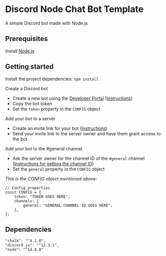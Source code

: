 # Discord Node Chat Bot Template

A simple Discord bot made with Node.js

## Prerequisites

Install [Node.js](https://nodejs.org/en/download/)

## Getting started

Install the project dependencies: `npm install`

Create a Discord bot
 - Create a new bot using the [Developer Portal](https://discordapp.com/developers/applications/) ([Instructions](https://discordjs.guide/preparations/setting-up-a-bot-application.html))
 - Copy the bot token
 - Set the `token` property in the `CONFIG` object

Add your bot to a server
 - Create an invite link for your bot ([Instructions](https://discordjs.guide/preparations/adding-your-bot-to-servers.html))
 - Send your invite link to the server owner and have them grant access to the bot

Add your bot to the #general channel
 - Ask the server owner for the channel ID of the `#general` channel ([Instructions for getting the channel ID](https://github.com/5andr0/PogoLocationFeeder/issues/64))
 - Set the `general` property in the `CONFIG` object

*This is the CONFIG object mentioned above:*

    // Config properties
    const CONFIG = {
        token: "TOKEN GOES HERE",
        channels: {
            general: "GENERAL CHANNEL ID GOES HERE",
        },
    };

## Dependencies

    "chalk": "^4.1.0",
    "discord.js": "^12.3.1",
    "node": "^14.8.0"
